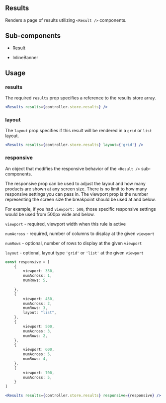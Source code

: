 ## Results

Renders a page of results utilizing `<Result />` components.
   
## Sub-components
- Result

- InlineBanner

## Usage

### results
The required `results` prop specifies a reference to the results store array. 

```jsx
<Results results={controller.store.results} />
```

### layout
The `layout` prop specifies if this result will be rendered in a `grid` or `list` layout.

```jsx
<Results results={controller.store.results} layout={'grid'} />
```

### responsive
An object that modifies the responsive behavior of the `<Result />` sub-components.

The responsive prop can be used to adjust the layout and how many products are shown at any screen size. There is no limit to how many responsive settings you can pass in. The viewport prop is the number representing the screen size the breakpoint should be used at and below.

For example, if you had `viewport: 500`, those specific responsive settings would be used from 500px wide and below.

`viewport` - required, viewport width when this rule is active

`numAcross` - required, number of columns to display at the given `viewport`

`numRows` - optional, number of rows to display at the given `viewport`

`layout` - optional, layout type `'grid'` or `'list'` at the given `viewport`


```typescript
const responsive = [
	{
		viewport: 350,
		numAcross: 1,
		numRows: 5,	
			
	},
	{
		viewport: 450,
		numAcross: 2,
		numRows: 3,	
		layout: "list",	
	},
	{
		viewport: 500,
		numAcross: 3,
		numRows: 2,	
	},
	{
		viewport: 600,
		numAcross: 5,
		numRows: 4,	
	},
	{
		viewport: 700,
		numAcross: 5,
	}
]
```

```jsx
<Results results={controller.store.results} responsive={responsive} />
```

